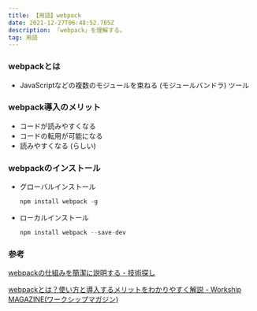 ```yaml
---
title: 【用語】webpack
date: 2021-12-27T06:48:52.785Z
description: 「webpack」を理解する。
tag: 用語
---
```

### webpackとは

* JavaScriptなどの複数のモジュールを束ねる (モジュールバンドラ) ツール



### webpack導入のメリット

* コードが読みやすくなる
* コードの転用が可能になる
* 読みやすくなる (らしい)



### webpackのインストール

* グローバルインストール

  ```jsx
  npm install webpack -g
  ```
* ローカルインストール

  ```jsx
  npm install webpack --save-dev
  ```

### 参考

[webpackの仕組みを簡潔に説明する - 技術探し](https://blog.hiroppy.me/entry/mechanism-of-webpack)

[webpackとは？使い方と導入するメリットをわかりやすく解説 - Workship MAGAZINE(ワークシップマガジン)](https://goworkship.com/magazine/how-to-webpack/)